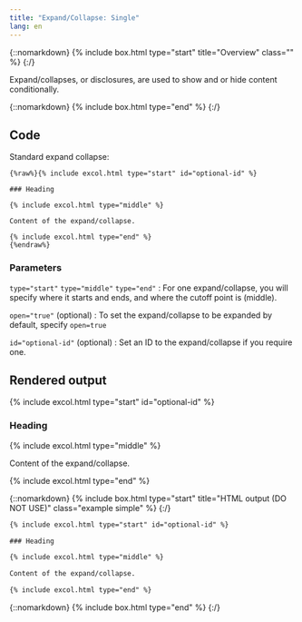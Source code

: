 ```yaml
---
title: "Expand/Collapse: Single"
lang: en
---
```


{::nomarkdown}
{% include box.html type="start" title="Overview" class="" %}
{:/}

Expand/collapses, or disclosures, are used to show and or hide content conditionally.

{::nomarkdown}
{% include box.html type="end" %}
{:/}

## Code

Standard expand collapse:

```liquid
{%raw%}{% include excol.html type="start" id="optional-id" %}

### Heading

{% include excol.html type="middle" %}

Content of the expand/collapse.

{% include excol.html type="end" %}
{%endraw%}
```

### Parameters

`type="start"`
`type="middle"`
`type="end"`
: For one expand/collapse, you will specify where it starts and ends, and where the cutoff point is (middle).

`open="true"` (optional)
: To set the expand/collapse to be expanded by default, specify `open=true`

`id="optional-id"` (optional)
: Set an ID to the expand/collapse if you require one.

## Rendered output

{% include excol.html type="start" id="optional-id" %}

### Heading

{% include excol.html type="middle" %}

Content of the expand/collapse.

{% include excol.html type="end" %}

{::nomarkdown}
{% include box.html type="start" title="HTML output (DO NOT USE)" class="example simple" %}
{:/}

```html
{% include excol.html type="start" id="optional-id" %}

### Heading

{% include excol.html type="middle" %}

Content of the expand/collapse.

{% include excol.html type="end" %}
```

{::nomarkdown}
{% include box.html type="end" %}
{:/}
